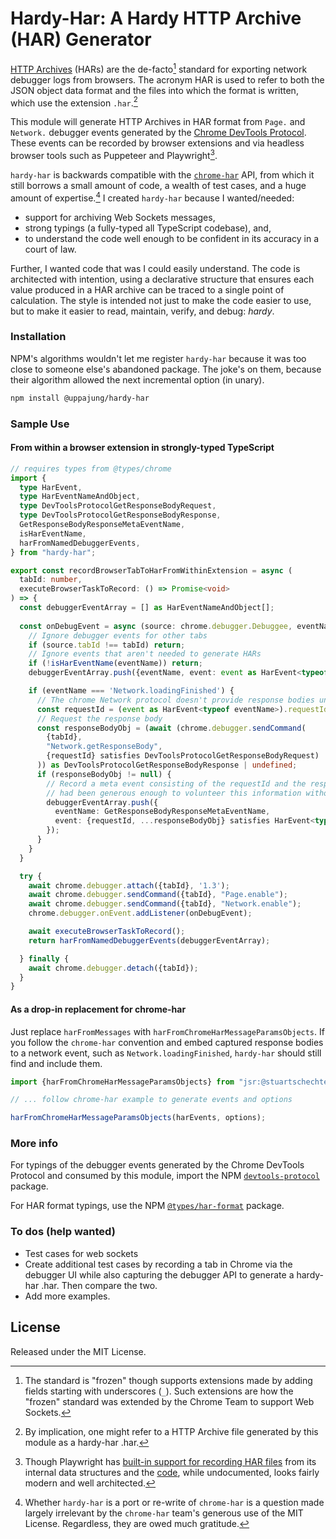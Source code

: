 # Hardy-Har: A Hardy HTTP Archive (HAR) Generator 

[HTTP Archives](http://www.softwareishard.com/blog/har-12-spec) (HARs) are the de-facto[^frozen] standard for exporting network debugger logs from browsers. The acronym HAR is used to refer to both the JSON object data format and the files into which the format is written, which use the extension `.har`.[^hardy-har-har]

This module will generate HTTP Archives in HAR format from `Page.` and `Network.` debugger events generated by the [Chrome DevTools Protocol](https://chromedevtools.github.io/devtools-protocol). These events can be recorded by browser extensions and via headless browser tools such as Puppeteer and Playwright[^playwright].

`hardy-har` is backwards compatible with the [`chrome-har`](https://github.com/sitespeedio/chrome-har) API, from which it still borrows a small amount of code, a wealth of test cases, and a huge amount of expertise.[^port-or-rewrite] I created `hardy-har` because I wanted/needed:
  - support for archiving Web Sockets messages,
  - strong typings (a fully-typed all TypeScript codebase), and,
  - to understand the code well enough to be confident in its accuracy in a court of law.

Further, I wanted code that was I could easily understand. The code is architected with intention, using a declarative structure that ensures each value produced in a HAR archive can be traced to a single point of calculation. The style is intended not just to make the code easier to use, but to make it easier to read, maintain, verify, and debug: *hardy*.

### Installation
NPM's algorithms wouldn't let me register `hardy-har` because it was too close to someone else's abandoned package. The joke's on them, because their algorithm allowed the next incremental option (in unary).

```bash
npm install @uppajung/hardy-har
```

### Sample Use

#### From within a browser extension in strongly-typed TypeScript
```typescript
// requires types from @types/chrome
import {
  type HarEvent,
  type HarEventNameAndObject,
  type DevToolsProtocolGetResponseBodyRequest,
  type DevToolsProtocolGetResponseBodyResponse,
  GetResponseBodyResponseMetaEventName,
  isHarEventName,
  harFromNamedDebuggerEvents,
} from "hardy-har";

export const recordBrowserTabToHarFromWithinExtension = async (
  tabId: number,
  executeBrowserTaskToRecord: () => Promise<void>
) => {
  const debuggerEventArray = [] as HarEventNameAndObject[]; 
  
  const onDebugEvent = async (source: chrome.debugger.Debuggee, eventName: string, event: unknown) => {
    // Ignore debugger events for other tabs
    if (source.tabId !== tabId) return;
    // Ignore events that aren't needed to generate HARs 
    if (!isHarEventName(eventName)) return;
    debuggerEventArray.push({eventName, event: event as HarEvent<typeof eventName>});

    if (eventName === 'Network.loadingFinished') {
      // The chrome Network protocol doesn't provide response bodies unless you ask.
      const requestId = (event as HarEvent<typeof eventName>).requestId;
      // Request the response body
      const responseBodyObj = (await (chrome.debugger.sendCommand(
        {tabId},
        "Network.getResponseBody",
        {requestId} satisfies DevToolsProtocolGetResponseBodyRequest)
      )) as DevToolsProtocolGetResponseBodyResponse | undefined;
      if (responseBodyObj != null) {
        // Record a meta event consisting of the requestId and the response body, as if the Chrome DevTools protocol
        // had been generous enough to volunteer this information without us begging for it.
        debuggerEventArray.push({
          eventName: GetResponseBodyResponseMetaEventName,
          event: {requestId, ...responseBodyObj} satisfies HarEvent<typeof GetResponseBodyResponseMetaEventName>
        });
      }
    }		
  }

  try {
    await chrome.debugger.attach({tabId}, '1.3');
    await chrome.debugger.sendCommand({tabId}, "Page.enable");
    await chrome.debugger.sendCommand({tabId}, "Network.enable");
    chrome.debugger.onEvent.addListener(onDebugEvent);

    await executeBrowserTaskToRecord();
    return harFromNamedDebuggerEvents(debuggerEventArray);

  } finally {
    await chrome.debugger.detach({tabId});
  }
}
```

#### As a drop-in replacement for chrome-har

Just replace `harFromMessages` with `harFromChromeHarMessageParamsObjects`.
If you follow the `chrome-har` convention and embed captured response bodies
to a network event, such as `Network.loadingFinished`, `hardy-har` should
still find and include them.

```javascript
import {harFromChromeHarMessageParamsObjects} from "jsr:@stuartschechter/hardy-har";

// ... follow chrome-har example to generate events and options

harFromChromeHarMessageParamsObjects(harEvents, options);
```

### More info

For typings of the debugger events generated by the Chrome DevTools Protocol and consumed by this module, import the NPM [`devtools-protocol`](https://www.npmjs.com/package/devtools-protocol) package.

For HAR format typings, use the NPM [`@types/har-format`](https://www.npmjs.com/package/@types/har-format) package.

### To dos (help wanted)

 - Test cases for web sockets
 - Create additional test cases by recording a tab in Chrome via the debugger UI while also capturing the debugger API to generate a hardy-har .har. Then compare the two.
 - Add more examples.


[^playwright]: Though Playwright has [built-in support for recording HAR files](https://playwright.dev/docs/api/class-browser#browser-new-context-option-record-har) from its internal data structures and the [code](https://github.com/microsoft/playwright/blob/main/packages/playwright-core/src/server/har/harTracer.ts), while undocumented, looks fairly modern and well architected.

[^frozen]: The standard is "frozen" though supports extensions made by adding fields starting with underscores (`_`). Such extensions are how the "frozen" standard was extended by the Chrome Team to support Web Sockets.

[^hardy-har-har]: By implication, one might refer to a HTTP Archive file generated by this module as a hardy-har .har.

[^port-or-rewrite]: Whether `hardy-har` is a port or re-write of `chrome-har` is a question made largely irrelevant by the `chrome-har` team's generous use of the MIT License. Regardless, they are owed much gratitude.

## License
Released under the MIT License.